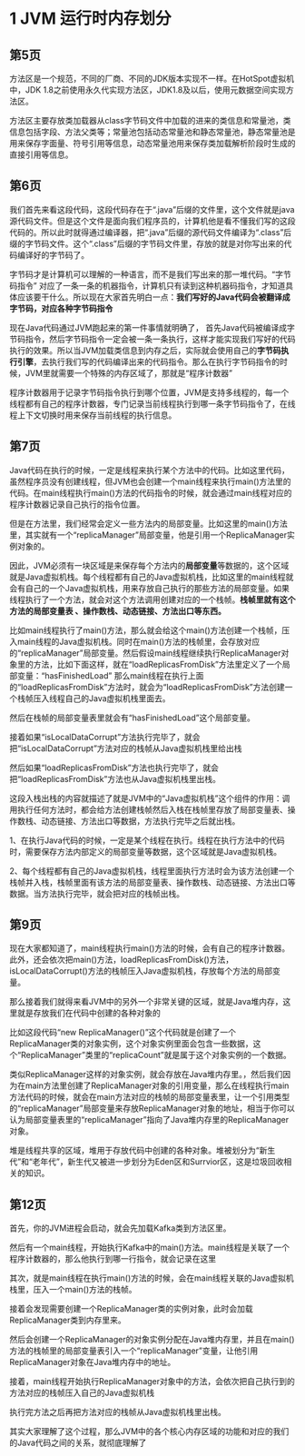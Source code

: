 # 1 JVM 运行时内存划分

## 第5页

方法区是一个规范，不同的厂商、不同的JDK版本实现不一样。在HotSpot虚拟机中，JDK 1.8之前使用永久代实现方法区，JDK1.8及以后，使用元数据空间实现方法区。

方法区主要存放类加载器从class字节码文件中加载的进来的类信息和常量池，类信息包括字段、方法父类等；常量池包括动态常量池和静态常量池，静态常量池是用来保存字面量、符号引用等信息，动态常量池用来保存类加载解析阶段时生成的直接引用等信息。

## 第6页

我们首先来看这段代码，这段代码存在于“.java”后缀的文件里，这个文件就是java源代码文件。但是这个文件是面向我们程序员的，计算机他是看不懂我们写的这段代码的。所以此时就得通过编译器，把“.java”后缀的源代码文件编译为“.class”后缀的字节码文件。这个“.class”后缀的字节码文件里，存放的就是对你写出来的代码编译好的字节码了。

字节码才是计算机可以理解的一种语言，而不是我们写出来的那一堆代码。“字节码指令” 对应了一条一条的机器指令，计算机只有读到这种机器码指令，才知道具体应该要干什么。所以现在大家首先明白一点：**我们写好的Java代码会被翻译成字节码，对应各种字节码指令** 

现在Java代码通过JVM跑起来的第一件事情就明确了， 首先Java代码被编译成字节码指令，然后字节码指令一定会被一条一条执行，这样才能实现我们写好的代码执行的效果。所以当JVM加载类信息到内存之后，实际就会使用自己的**字节码执行引擎**，去执行我们写的代码编译出来的代码指令。那么在执行字节码指令的时候，JVM里就需要一个特殊的内存区域了，那就是“程序计数器”



程序计数器用于记录字节码指令执行到哪个位置，JVM是支持多线程的，每一个线程都有自己的程序计数器，专门记录当前线程执行到哪一条字节码指令了，在线程上下文切换时用来保存当前线程的执行信息。

## 第7页

Java代码在执行的时候，一定是线程来执行某个方法中的代码。比如这里代码，虽然程序员没有创建线程，但JVM也会创建一个main线程来执行main()方法里的代码。在main线程执行main()方法的代码指令的时候，就会通过main线程对应的程序计数器记录自己执行的指令位置。

但是在方法里，我们经常会定义一些方法内的局部变量。比如这里的main()方法里，其实就有一个“replicaManager”局部变量，他是引用一个ReplicaManager实例对象的。

因此，JVM必须有一块区域是来保存每个方法内的**局部变量**等数据的，这个区域就是Java虚拟机栈。每个线程都有自己的Java虚拟机栈，比如这里的main线程就会有自己的一个Java虚拟机栈，用来存放自己执行的那些方法的局部变量。如果线程执行了一个方法，就会对这个方法调用创建对应的一个栈帧。**栈帧里就有这个方法的局部变量表 、操作数栈、动态链接、方法出口等东西。**





比如main线程执行了main()方法，那么就会给这个main()方法创建一个栈帧，压入main线程的Java虚拟机栈。同时在main()方法的栈帧里，会存放对应的“replicaManager”局部变量。然后假设main线程继续执行ReplicaManager对象里的方法，比如下面这样，就在“loadReplicasFromDisk”方法里定义了一个局部变量：“hasFinishedLoad” 那么main线程在执行上面的“loadReplicasFromDisk”方法时，就会为“loadReplicasFromDisk”方法创建一个栈帧压入线程自己的Java虚拟机栈里面去。

然后在栈帧的局部变量表里就会有“hasFinishedLoad”这个局部变量。

接着如果“isLocalDataCorrupt”方法执行完毕了，就会把“isLocalDataCorrupt”方法对应的栈帧从Java虚拟机栈里给出栈

然后如果“loadReplicasFromDisk”方法也执行完毕了，就会把“loadReplicasFromDisk”方法也从Java虚拟机栈里出栈。





这段入栈出栈的内容就描述了就是JVM中的“Java虚拟机栈”这个组件的作用：调用执行任何方法时，都会给方法创建栈帧然后入栈在栈帧里存放了局部变量表、操作数栈、动态链接、方法出口等数据，方法执行完毕之后就出栈。



1、在执行Java代码的时候，一定是某个线程在执行。线程在执行方法中的代码时，需要保存方法内部定义的局部变量等数据，这个区域就是Java虚拟机栈。

2、每个线程都有自己的Java虚拟机栈，线程里面执行方法时会为该方法创建一个栈帧并入栈，栈帧里面有该方法的局部变量表、操作数栈、动态链接、方法出口等数据。当方法执行完毕，就会把对应的栈帧出栈。

## 第9页

现在大家都知道了，main线程执行main()方法的时候，会有自己的程序计数器。此外，还会依次把main()方法，loadReplicasFromDisk()方法，isLocalDataCorrupt()方法的栈帧压入Java虚拟机栈，存放每个方法的局部变量。

那么接着我们就得来看JVM中的另外一个非常关键的区域，就是Java堆内存，这里就是存放我们在代码中创建的各种对象的

比如这段代码“new ReplicaManager()”这个代码就是创建了一个ReplicaManager类的对象实例，这个对象实例里面会包含一些数据，这个“ReplicaManager”类里的“replicaCount”就是属于这个对象实例的一个数据。



类似ReplicaManager这样的对象实例，就会存放在Java堆内存里。，然后我们因为在main方法里创建了ReplicaManager对象的引用变量，那么在线程执行main方法代码的时候，就会在main方法对应的栈帧的局部变量表里，让一个引用类型的“replicaManager”局部变量来存放ReplicaManager对象的地址，相当于你可以认为局部变量表里的“replicaManager”指向了Java堆内存里的ReplicaManager对象。



堆是线程共享的区域，堆用于存放代码中创建的各种对象。堆被划分为“新生代”和“老年代”，新生代又被进一步划分为Eden区和Surrvior区，这是垃圾回收相关的知识。

## 第12页

首先，你的JVM进程会启动，就会先加载Kafka类到方法区里。

然后有一个main线程，开始执行Kafka中的main()方法。main线程是关联了一个程序计数器的，那么他执行到哪一行指令，就会记录在这里

其次，就是main线程在执行main()方法的时候，会在main线程关联的Java虚拟机栈里，压入一个main()方法的栈帧。

接着会发现需要创建一个ReplicaManager类的实例对象，此时会加载ReplicaManager类到内存里来。

然后会创建一个ReplicaManager的对象实例分配在Java堆内存里，并且在main()方法的栈帧里的局部变量表引入一个“replicaManager”变量，让他引用ReplicaManager对象在Java堆内存中的地址。

接着，main线程开始执行ReplicaManager对象中的方法，会依次把自己执行到的方法对应的栈帧压入自己的Java虚拟机栈

执行完方法之后再把方法对应的栈帧从Java虚拟机栈里出栈。

其实大家理解了这个过程，那么JVM中的各个核心内存区域的功能和对应的我们的Java代码之间的关系，就彻底理解了